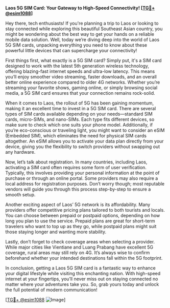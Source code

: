 **Laos 5G SIM Card: Your Gateway to High-Speed Connectivity! [[TG💪+ @esim1088](https://t.me/s/esim1088)]**

Hey there, tech enthusiasts! If you're planning a trip to Laos or looking to stay connected while exploring this beautiful Southeast Asian country, you might be wondering about the best way to get your hands on a reliable mobile data solution. Well, today we’re diving deep into the world of Laos 5G SIM cards, unpacking everything you need to know about these powerful little devices that can supercharge your connectivity!

First things first, what exactly is a 5G SIM card? Simply put, it's a SIM card designed to work with the latest 5th generation wireless technology, offering blazing-fast internet speeds and ultra-low latency. This means you’ll enjoy smoother video streaming, faster downloads, and an overall better online experience compared to older 4G networks. Whether you’re streaming your favorite shows, gaming online, or simply browsing social media, a 5G SIM card ensures that your connection remains rock-solid.

When it comes to Laos, the rollout of 5G has been gaining momentum, making it an excellent time to invest in a 5G SIM card. There are several types of SIM cards available depending on your needs—standard SIM cards, micro-SIMs, and nano-SIMs. Each type fits different devices, so make sure to check which one suits your phone model. Additionally, if you’re eco-conscious or traveling light, you might want to consider an eSIM (Embedded SIM), which eliminates the need for physical SIM cards altogether. An eSIM allows you to activate your data plan directly from your device, giving you the flexibility to switch providers without swapping out any hardware.

Now, let’s talk about registration. In many countries, including Laos, activating a SIM card often requires some form of user verification. Typically, this involves providing your personal information at the point of purchase or through an online portal. Some providers may also require a local address for registration purposes. Don’t worry though; most reputable vendors will guide you through this process step-by-step to ensure a smooth setup.

Another exciting aspect of Laos’ 5G network is its affordability. Many providers offer competitive pricing plans tailored to both tourists and locals. You can choose between prepaid or postpaid options, depending on how long you plan to use the service. Prepaid plans are great for short-term travelers who want to top up as they go, while postpaid plans might suit those staying longer and wanting more stability.

Lastly, don’t forget to check coverage areas when selecting a provider. While major cities like Vientiane and Luang Prabang have excellent 5G coverage, rural areas may still rely on 4G. It’s always wise to confirm beforehand whether your intended destinations fall within the 5G footprint.

In conclusion, getting a Laos 5G SIM card is a fantastic way to enhance your digital lifestyle while visiting this enchanting nation. With high-speed internet at your fingertips, you’ll never miss out on staying connected no matter where your adventures take you. So, grab yours today and unlock the full potential of modern communication!

[[TG💪+ @esim1088](https://t.me/s/esim1088) ![Image](https://i.postimg.cc/Y0z9fWf4/image.png)]